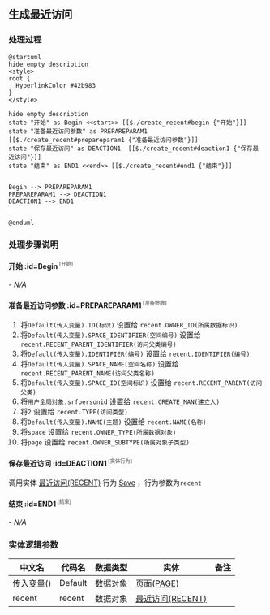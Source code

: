 ## 生成最近访问 <!-- {docsify-ignore-all} -->

   

### 处理过程

```plantuml
@startuml
hide empty description
<style>
root {
  HyperlinkColor #42b983
}
</style>

hide empty description
state "开始" as Begin <<start>> [[$./create_recent#begin {"开始"}]]
state "准备最近访问参数" as PREPAREPARAM1  [[$./create_recent#prepareparam1 {"准备最近访问参数"}]]
state "保存最近访问" as DEACTION1  [[$./create_recent#deaction1 {"保存最近访问"}]]
state "结束" as END1 <<end>> [[$./create_recent#end1 {"结束"}]]


Begin --> PREPAREPARAM1
PREPAREPARAM1 --> DEACTION1
DEACTION1 --> END1


@enduml
```


### 处理步骤说明

#### 开始 :id=Begin<sup class="footnote-symbol"> <font color=gray size=1>[开始]</font></sup>



*- N/A*
#### 准备最近访问参数 :id=PREPAREPARAM1<sup class="footnote-symbol"> <font color=gray size=1>[准备参数]</font></sup>



1. 将`Default(传入变量).ID(标识)` 设置给  `recent.OWNER_ID(所属数据标识)`
2. 将`Default(传入变量).SPACE_IDENTIFIER(空间编号)` 设置给  `recent.RECENT_PARENT_IDENTIFIER(访问父类编号)`
3. 将`Default(传入变量).IDENTIFIER(编号)` 设置给  `recent.IDENTIFIER(编号)`
4. 将`Default(传入变量).SPACE_NAME(空间名称)` 设置给  `recent.RECENT_PARENT_NAME(访问父类名称)`
5. 将`Default(传入变量).SPACE_ID(空间标识)` 设置给  `recent.RECENT_PARENT(访问父类)`
6. 将`用户全局对象.srfpersonid` 设置给  `recent.CREATE_MAN(建立人)`
7. 将`2` 设置给  `recent.TYPE(访问类型)`
8. 将`Default(传入变量).NAME(主题)` 设置给  `recent.NAME(名称)`
9. 将`space` 设置给  `recent.OWNER_TYPE(所属数据对象)`
10. 将`page` 设置给  `recent.OWNER_SUBTYPE(所属对象子类型)`

#### 保存最近访问 :id=DEACTION1<sup class="footnote-symbol"> <font color=gray size=1>[实体行为]</font></sup>



调用实体 [最近访问(RECENT)](module/Base/Recent.md) 行为 [Save](module/Base/Recent#行为) ，行为参数为`recent`

#### 结束 :id=END1<sup class="footnote-symbol"> <font color=gray size=1>[结束]</font></sup>



*- N/A*



### 实体逻辑参数

|    中文名   |    代码名    |  数据类型    |  实体   |备注 |
| --------| --------| -------- | -------- | --------   |
|传入变量(<i class="fa fa-check"/></i>)|Default|数据对象|[页面(PAGE)](module/Wiki/Article_page.md)||
|recent|recent|数据对象|[最近访问(RECENT)](module/Base/Recent.md)||
